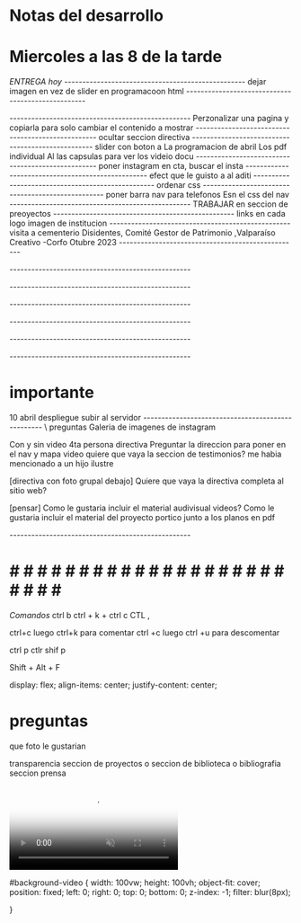 # Notas del desarrollo
# Miercoles a las 8 de la tarde  
*ENTREGA hoy*
*--------------------------------------------------*
dejar imagen en vez de slider en programacoon html
*--------------------------------------------------*

*--------------------------------------------------*
Perzonalizar una pagina y copiarla 
para solo cambiar el contenido a mostrar
*--------------------------------------------------*
ocultar  seccion directiva 
*--------------------------------------------------*
slider con boton a 
La programacion de abril
Los pdf individual
Al las capsulas para ver los videio docu
*--------------------------------------------------*
poner instagram en cta, buscar el insta
*--------------------------------------------------*
efect que le guisto a al aditi
*--------------------------------------------------*
ordenar css
*--------------------------------------------------*
poner barra nav para telefonos  Esn el css del nav
*--------------------------------------------------*
TRABAJAR en seccion de preoyectos
*--------------------------------------------------*
links en cada logo imagen de institucion
*--------------------------------------------------*
visita a cementerio Disidentes, Comité Gestor de Patrimonio ,Valparaíso Creativo -Corfo Otubre 2023
*--------------------------------------------------*

*--------------------------------------------------*

*--------------------------------------------------*
 
*--------------------------------------------------*

*--------------------------------------------------*

*--------------------------------------------------*

*--------------------------------------------------*
# importante 
10 abril despliegue 
subir al servidor 
*--------------------------------------------------*
\\ preguntas
Galeria de imagenes de instagram 

Con y sin video 
4ta persona directiva
Preguntar la direccion para poner en el nav y mapa
video 
quiere que vaya la seccion de testimonios?
me habia mencionado a un hijo ilustre

[directiva con foto grupal debajo] 
Quiere que vaya la directiva completa al sitio web?

[pensar]
Como le gustaria incluir el material audivisual videos?
Como le gustaria incluir el material del proyecto portico junto a los
planos en pdf 




*--------------------------------------------------*
# # # # # # # # # # # # # # # # # # # # # # # # # #



*Comandos*
ctrl b
ctrl + k + ctrl c
CTL ,

ctrl+c luego ctrl+k para comentar
ctrl +c luego ctrl +u para descomentar

ctrl p
ctlr shif p

Shift + Alt + F

  display: flex;
  align-items: center;
  justify-content: center;

# preguntas
que foto le gustarian

transparencia 
seccion de proyectos
o seccion de biblioteca o bibliografia seccion prensa






<!-- ======= Vídeo de fondo ======= -->
  <video id="background-video" autoplay loop muted poster="assets/img/mapa.jpg">
    <source src="assets/img/CompactoHuertas.mp4.mp4" type="video/mp4">
  </video>
<!-- ======= End Vídeo de fondo ======= -->


#background-video {
  width: 100vw;
  height: 100vh;
  object-fit: cover;
  position: fixed;
  left: 0;
  right: 0;
  top: 0;
  bottom: 0;
  z-index: -1;
  filter: blur(8px);

}